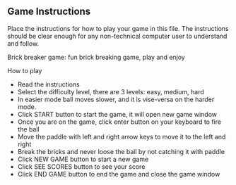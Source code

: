 ## Game Instructions

Place the instructions for how to play your game in this file.  The instructions should be clear enough for any non-technical computer user to understand and follow.



Brick breaker game: fun brick breaking game, play and enjoy


How to play
* Read the instructions
* Select the difficulty level, there are 3 levels: easy, medium, hard
* In easier mode ball moves slower, and it is vise-versa on the harder mode.
* Click START button to start the game, it will open new game window
* Once you are on the game, click enter button on your keyboard to fire the ball 
* Move the paddle with left and right arrow keys to move it to the left and right
* Break the bricks and never loose the ball by not catching it with paddle 
* Click NEW GAME button to start a new game 
* Click SEE SCORES button to see your score
* Click END GAME button to end the game and close the game window

